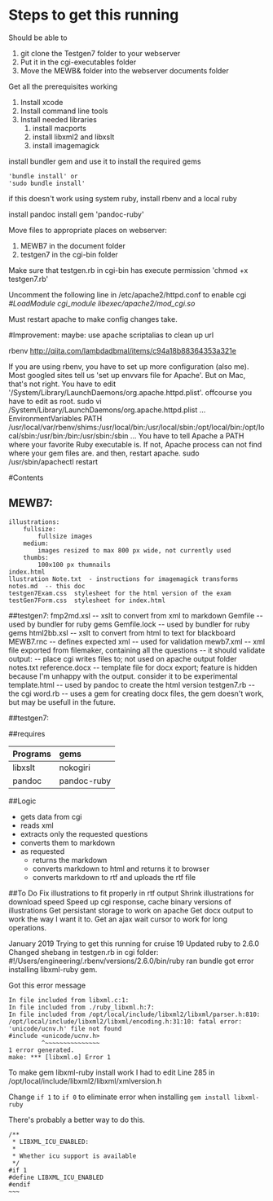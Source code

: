 # Steps to get this running

Should be able to 
1.  git clone the Testgen7 folder to your webserver
2. Put it in the cgi-executables folder
3. Move the MEWB& folder into the webserver documents folder

Get all the prerequisites working






1.	Install xcode
2.	Install command line tools
3.	Install needed libraries
    1.	install macports
    2.	install libxml2 and libxslt
	3.	install imagemagick
	
install bundler gem and use it to install the required gems

	'bundle install' or 
	'sudo bundle install'

if this doesn't work using system ruby, install rbenv and a local ruby
	

install pandoc
install gem 'pandoc-ruby'


Move files to appropriate places on webserver:  

1.	MEWB7 in the document folder
2.	testgen7 in the cgi-bin folder

Make sure that  testgen.rb in cgi-bin has execute permission
    'chmod +x testgen7.rb'
    
	
Uncomment the following line in /etc/apache2/httpd.conf to enable cgi
*\#LoadModule cgi_module libexec/apache2/mod_cgi.so*

Must restart apache to make config changes take.

#Improvement:
maybe: use apache scriptalias to clean up url


rbenv  http://qiita.com/lambdadbmal/items/c94a18b88364353a321e

If you are using rbenv, you have to set up more configuration (also me).
Most googled sites tell us 'set up envvars file for Apache'. But on Mac, that's not right.
You have to edit '/System/Library/LaunchDaemons/org.apache.httpd.plist'. offcourse you have to edit as root.
sudo vi /System/Library/LaunchDaemons/org.apache.httpd.plist
...
<key>EnvironmentVariables</key>
<dict>
    <key>PATH</key>
    <string>/usr/local/var/rbenv/shims:/usr/local/bin:/usr/local/sbin:/opt/local/bin:/opt/local/sbin:/usr/bin:/bin:/usr/sbin:/sbin</string>
</dict>
...
You have to tell Apache a PATH where your favorite Ruby executable is. If not, Apache process can not find where your gem files are.
and then, restart apache.
sudo /usr/sbin/apachectl restart


#Contents

## MEWB7:
 	illustrations:
		fullsize:
			fullsize images
		medium:
			images resized to max 800 px wide, not currently used
		thumbs:
			100x100 px thumnails
	index.html
	llustration Note.txt  - instructions for imagemagick transforms
	notes.md  -- this doc
	testgen7Exam.css  stylesheet for the html version of the exam
	testGen7Form.css  stylesheet for index.html

##testgen7:
	fmp2md.xsl  --  xslt to convert from xml to markdown
	Gemfile		-- used by bundler for ruby gems
	Gemfile.lock -- used by bundler for ruby gems
	html2bb.xsl -- xslt to convert from html to text for blackboard
	MEWB7.rnc  -- defines expected xml -- used for validation
	mewb7.xml  -- xml file exported from filemaker, containing all the questions
				-- it should validate
	output:  -- place cgi writes files to; not used on apache
		output folder notes.txt
	reference.docx -- template file for docx export; feature is hidden because 				I'm unhappy with the output.  consider it to be experimental
	template.html --  used by pandoc to create the html version
	testgen7.rb -- the cgi
	word.rb -- uses a gem for creating docx files, the gem doesn't work, but may be usefull in the future.

##testgen7:


##requires 	
		
| Programs	| gems	|  
| -------------	| :-------------	|  
| libxslt	| nokogiri	|  
| pandoc	| pandoc-ruby	|  
					
##Logic
* gets data from cgi
* reads xml
* extracts only the requested questions
* converts them to markdown
* as requested
	* returns the markdown
	* converts markdown to html and returns it to browser
	* converts markdown to rtf and uploads the rtf file


##To Do
 Fix illustrations to fit properly in rtf output
 Shrink illustrations for download speed
 Speed up cgi response, cache binary versions of illustrations
 Get persistant storage to work on apache
 Get docx output to work the way I want it to.
 Get an ajax wait cursor to work for long operations.


January 2019
Trying to get this running for cruise 19
Updated ruby to 2.6.0
Changed shebang in testgen.rb in cgi folder: #!/Users/engineering/.rbenv/versions/2.6.0/bin/ruby
ran bundle got error installing libxml-ruby gem.

Got this error message

~~~
In file included from libxml.c:1:
In file included from ./ruby_libxml.h:7:
In file included from /opt/local/include/libxml2/libxml/parser.h:810:
/opt/local/include/libxml2/libxml/encoding.h:31:10: fatal error: 'unicode/ucnv.h' file not found
#include <unicode/ucnv.h>
         ^~~~~~~~~~~~~~~~
1 error generated.
make: *** [libxml.o] Error 1
~~~


To make gem libxml-ruby install work I had to edit 
Line 285 in /opt/local/include/libxml2/libxml/xmlversion.h

Change `if 1` to `if 0` to eliminate error when installing 	`gem install libxml-ruby`

There's probably a better way to do this.

~~~~
/**
 * LIBXML_ICU_ENABLED:
 *
 * Whether icu support is available
 */
#if 1
#define LIBXML_ICU_ENABLED
#endif
~~~


